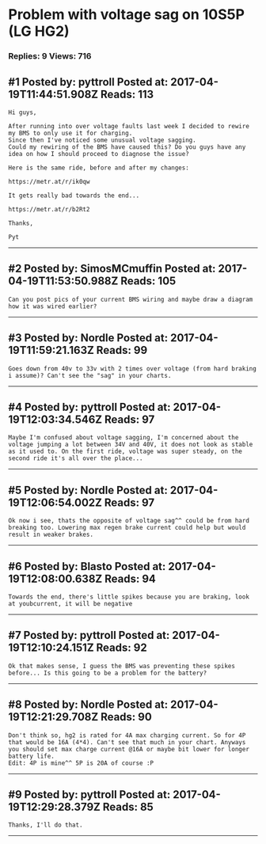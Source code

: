 # Problem with voltage sag on 10S5P (LG HG2)

### Replies: 9 Views: 716

## \#1 Posted by: pyttroll Posted at: 2017-04-19T11:44:51.908Z Reads: 113

```
Hi guys,

After running into over voltage faults last week I decided to rewire my BMS to only use it for charging.
Since then I've noticed some unusual voltage sagging.
Could my rewiring of the BMS have caused this? Do you guys have any idea on how I should proceed to diagnose the issue?

Here is the same ride, before and after my changes:

https://metr.at/r/ik0qw

It gets really bad towards the end...

https://metr.at/r/b2Rt2

Thanks,

Pyt
```

---
## \#2 Posted by: SimosMCmuffin Posted at: 2017-04-19T11:53:50.988Z Reads: 105

```
Can you post pics of your current BMS wiring and maybe draw a diagram how it was wired earlier?
```

---
## \#3 Posted by: Nordle Posted at: 2017-04-19T11:59:21.163Z Reads: 99

```
Goes down from 40v to 33v with 2 times over voltage (from hard braking i assume)? Can't see the "sag" in your charts.
```

---
## \#4 Posted by: pyttroll Posted at: 2017-04-19T12:03:34.546Z Reads: 97

```
Maybe I'm confused about voltage sagging, I'm concerned about the voltage jumping a lot between 34V and 40V, it does not look as stable as it used to. On the first ride, voltage was super steady, on the second ride it's all over the place...
```

---
## \#5 Posted by: Nordle Posted at: 2017-04-19T12:06:54.002Z Reads: 97

```
Ok now i see, thats the opposite of voltage sag^^ could be from hard breaking too. Lowering max regen brake current could help but would result in weaker brakes.
```

---
## \#6 Posted by: Blasto Posted at: 2017-04-19T12:08:00.638Z Reads: 94

```
Towards the end, there's little spikes because you are braking, look at youbcurrent, it will be negative
```

---
## \#7 Posted by: pyttroll Posted at: 2017-04-19T12:10:24.151Z Reads: 92

```
Ok that makes sense, I guess the BMS was preventing these spikes before... Is this going to be a problem for the battery?
```

---
## \#8 Posted by: Nordle Posted at: 2017-04-19T12:21:29.708Z Reads: 90

```
Don't think so, hg2 is rated for 4A max charging current. So for 4P that would be 16A (4*4). Can't see that much in your chart. Anyways you should set max charge current @16A or maybe bit lower for longer battery life.
Edit: 4P is mine^^ 5P is 20A of course :P
```

---
## \#9 Posted by: pyttroll Posted at: 2017-04-19T12:29:28.379Z Reads: 85

```
Thanks, I'll do that.
```

---
